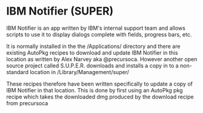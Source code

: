 IBM Notifier (SUPER)
=========

IBM Notifier is an app written by IBM's internal support team and allows scripts to use it to display dialogs complete with fields, progress bars, etc.

It is normally installed in the the /Applications/ directory and there are existing AutoPkg recipes to download and update IBM Notifier in this location as written by Alex Narvey aka @precursoca. However another open source project called S.U.P.E.R. downloads and installs a copy in to a non-standard location in /Library/Management/super/

These recipes therefore have been written specifically to update a copy of IBM Notifier in that location. This is done by first using an AutoPkg pkg recipe which takes the downloaded dmg produced by the download recipe from precursoca
